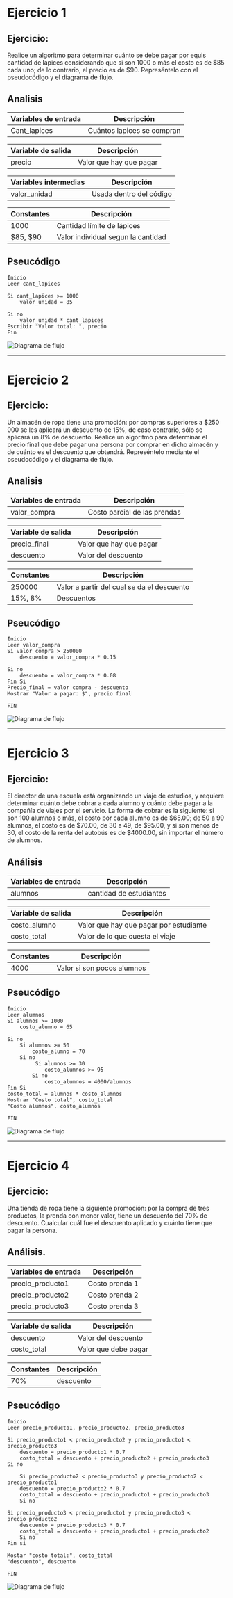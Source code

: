 # Ejercicio 1
## Ejercicio:
Realice un algoritmo para determinar cuánto se debe pagar por equis cantidad de lápices considerando que si son 1000 o más el costo es de $85 cada uno; de lo contrario, el precio es de $90. Represéntelo con el pseudocódigo y el diagrama de flujo.

## Analisis

| Variables de entrada| Descripción |
|---------------------|-------------|
| Cant_lapices | Cuántos lapices se compran |

| Variable de salida | Descripción |
|--------------------|-------------|
| precio | Valor que hay que pagar |

| Variables intermedias | Descripción |
|--------------------|-------------|
| valor_unidad | Usada dentro del código |

| Constantes | Descripción |
|------------|-------------|
| 1000 | Cantidad límite de lápices |
| $85, $90 | Valor individual segun la cantidad |

## Pseucódigo

```
Inicio
Leer cant_lapices

Si cant_lapices >= 1000
    valor_unidad = 85

Si no
    valor_unidad * cant_lapices
Escribir "Valor total: ", precio
Fin
```

![Diagrama de flujo](Ejercicio2.1.png)

---

# Ejercicio 2
## Ejercicio:
Un almacén de ropa tiene una promoción: por compras superiores a $250 000 se les aplicará un descuento de 15%, de caso contrario, sólo se aplicará un 8% de descuento. Realice un algoritmo para determinar el precio final que debe pagar una persona por comprar en dicho almacén y de cuánto es el descuento que obtendrá. Represéntelo mediante el pseudocódigo y el diagrama de flujo.

## Analisis

| Variables de entrada| Descripción |
|---------------------|-------------|
| valor_compra | Costo parcial de las prendas |

| Variable de salida | Descripción |
|--------------------|-------------|
| precio_final | Valor que hay que pagar |
| descuento | Valor del descuento |

| Constantes | Descripción |
|------------|-------------|
| 250000 | Valor a partir del cual se da el descuento |
| 15%, 8% | Descuentos |

## Pseucódigo

```
Inicio
Leer valor_compra
Si valor_compra > 250000
    descuento = valor_compra * 0.15

Si no
    descuento = valor_compra * 0.08
Fin Si
Precio_final = valor compra - descuento
Mostrar "Valor a pagar: $", precio final

FIN
```
![Diagrama de flujo](ejercicio2.2.png)

--- 

# Ejercicio 3
## Ejercicio:
El director de una escuela está organizando un viaje de estudios, y requiere determinar cuánto debe cobrar a cada alumno y cuánto debe pagar a la compañía de viajes por el servicio. La forma de cobrar es la siguiente: si son 100 alumnos o más, el costo por cada alumno es de $65.00; de 50 a 99 alumnos, el costo es de $70.00, de 30 a 49, de $95.00, y si son menos de 30, el costo de la renta del autobús es de $4000.00, sin importar el número de alumnos.

## Análisis

| Variables de entrada| Descripción |
|---------------------|-------------|
| alumnos | cantidad de estudiantes |

| Variable de salida | Descripción |
|--------------------|-------------|
| costo_alumno | Valor que hay que pagar por estudiante |
| costo_total| Valor de lo que cuesta el viaje |

| Constantes | Descripción |
|------------|-------------|
| 4000 | Valor si son pocos alumnos |

## Pseucódigo

```
Inicio
Leer alumnos
Si alumnos >= 1000
    costo_alumno = 65

Si no
    Si alumnos >= 50
        costo_alumno = 70
    Si no
         Si alumnos >= 30
            costo_alumnos >= 95
        Si no
            costo_alumnos = 4000/alumnos
Fin Si
costo_total = alumnos * costo_alumnos
Mostrar "Costo total", costo_total
"Costo alumnos", costo_alumnos

FIN
```
![Diagrama de flujo](ejercicio2.3.png)


---

# Ejercicio 4

## Ejercicio:
Una tienda de ropa tiene la siguiente promoción: por la compra de tres productos, la prenda con menor valor, tiene un descuento del 70% de descuento.
Cualcular cuál fue el descuento aplicado y cuánto tiene que pagar la persona.

## Análisis.
| Variables de entrada| Descripción |
|---------------------|-------------|
| precio_producto1 | Costo prenda 1 |
| precio_producto2 | Costo prenda 2 |
| precio_producto3 | Costo prenda 3 |

| Variable de salida | Descripción |
|--------------------|-------------|
| descuento | Valor del descuento |
| costo_total | Valor que debe pagar |

| Constantes | Descripción |
|------------|-------------|
| 70% | descuento |

## Pseucódigo

```
Inicio
Leer precio_producto1, precio_producto2, precio_producto3

Si precio_producto1 < precio_producto2 y precio_producto1 < precio_producto3
    descuento = precio_producto1 * 0.7
    costo_total = descuento + precio_producto2 + precio_producto3
Si no

    Si precio_producto2 < precio_producto3 y precio_producto2 < precio_producto1
    descuento = precio_producto2 * 0.7
    costo_total = descuento + precio_producto1 + precio_producto3
    Si no

Si precio_producto3 < precio_producto1 y precio_producto3 < precio_producto2
    descuento = precio_producto3 * 0.7
    costo_total = descuento + precio_producto1 + precio_producto2
    Si no
Fin si

Mostar "costo total:", costo_total
"descuento", descuento

FIN
```

![Diagrama de flujo](ejercicio2.4.png)

